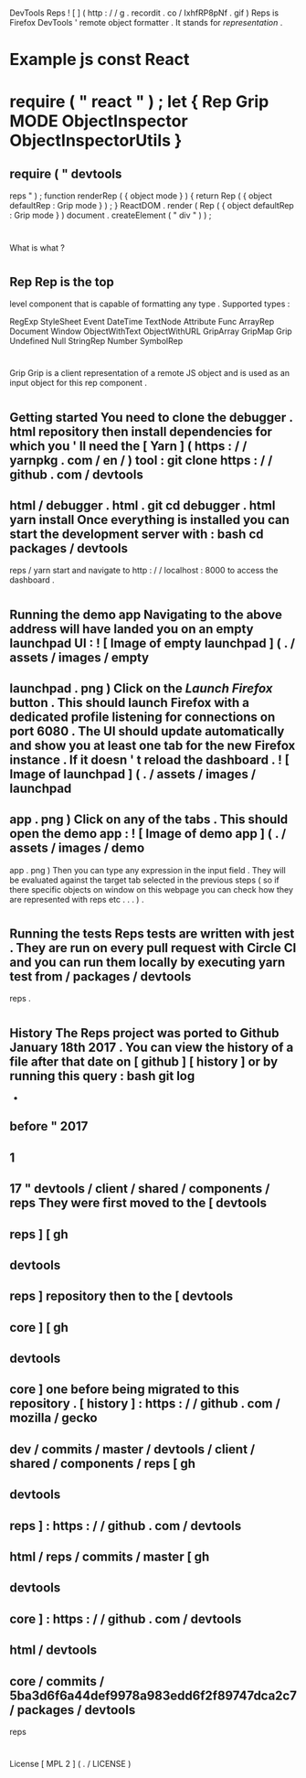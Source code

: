 #
DevTools
Reps
!
[
]
(
http
:
/
/
g
.
recordit
.
co
/
IxhfRP8pNf
.
gif
)
Reps
is
Firefox
DevTools
'
remote
object
formatter
.
It
stands
for
_representation_
.
#
#
Example
js
const
React
=
require
(
"
react
"
)
;
let
{
Rep
Grip
MODE
ObjectInspector
ObjectInspectorUtils
}
=
require
(
"
devtools
-
reps
"
)
;
function
renderRep
(
{
object
mode
}
)
{
return
Rep
(
{
object
defaultRep
:
Grip
mode
}
)
;
}
ReactDOM
.
render
(
Rep
(
{
object
defaultRep
:
Grip
mode
}
)
document
.
createElement
(
"
div
"
)
)
;
#
#
What
is
what
?
#
#
#
Rep
Rep
is
the
top
-
level
component
that
is
capable
of
formatting
any
type
.
Supported
types
:
>
RegExp
StyleSheet
Event
DateTime
TextNode
Attribute
Func
ArrayRep
Document
Window
ObjectWithText
ObjectWithURL
GripArray
GripMap
Grip
Undefined
Null
StringRep
Number
SymbolRep
#
#
#
Grip
Grip
is
a
client
representation
of
a
remote
JS
object
and
is
used
as
an
input
object
for
this
rep
component
.
#
#
Getting
started
You
need
to
clone
the
debugger
.
html
repository
then
install
dependencies
for
which
you
'
ll
need
the
[
Yarn
]
(
https
:
/
/
yarnpkg
.
com
/
en
/
)
tool
:
git
clone
https
:
/
/
github
.
com
/
devtools
-
html
/
debugger
.
html
.
git
cd
debugger
.
html
yarn
install
Once
everything
is
installed
you
can
start
the
development
server
with
:
bash
cd
packages
/
devtools
-
reps
/
yarn
start
and
navigate
to
http
:
/
/
localhost
:
8000
to
access
the
dashboard
.
#
#
Running
the
demo
app
Navigating
to
the
above
address
will
have
landed
you
on
an
empty
launchpad
UI
:
!
[
Image
of
empty
launchpad
]
(
.
/
assets
/
images
/
empty
-
launchpad
.
png
)
Click
on
the
_Launch
Firefox_
button
.
This
should
launch
Firefox
with
a
dedicated
profile
listening
for
connections
on
port
6080
.
The
UI
should
update
automatically
and
show
you
at
least
one
tab
for
the
new
Firefox
instance
.
If
it
doesn
'
t
reload
the
dashboard
.
!
[
Image
of
launchpad
]
(
.
/
assets
/
images
/
launchpad
-
app
.
png
)
Click
on
any
of
the
tabs
.
This
should
open
the
demo
app
:
!
[
Image
of
demo
app
]
(
.
/
assets
/
images
/
demo
-
app
.
png
)
Then
you
can
type
any
expression
in
the
input
field
.
They
will
be
evaluated
against
the
target
tab
selected
in
the
previous
steps
(
so
if
there
specific
objects
on
window
on
this
webpage
you
can
check
how
they
are
represented
with
reps
etc
.
.
.
)
.
#
#
Running
the
tests
Reps
tests
are
written
with
jest
.
They
are
run
on
every
pull
request
with
Circle
CI
and
you
can
run
them
locally
by
executing
yarn
test
from
/
packages
/
devtools
-
reps
.
#
#
History
The
Reps
project
was
ported
to
Github
January
18th
2017
.
You
can
view
the
history
of
a
file
after
that
date
on
[
github
]
[
history
]
or
by
running
this
query
:
bash
git
log
-
-
before
"
2017
-
1
-
17
"
devtools
/
client
/
shared
/
components
/
reps
They
were
first
moved
to
the
[
devtools
-
reps
]
[
gh
-
devtools
-
reps
]
repository
then
to
the
[
devtools
-
core
]
[
gh
-
devtools
-
core
]
one
before
being
migrated
to
this
repository
.
[
history
]
:
https
:
/
/
github
.
com
/
mozilla
/
gecko
-
dev
/
commits
/
master
/
devtools
/
client
/
shared
/
components
/
reps
[
gh
-
devtools
-
reps
]
:
https
:
/
/
github
.
com
/
devtools
-
html
/
reps
/
commits
/
master
[
gh
-
devtools
-
core
]
:
https
:
/
/
github
.
com
/
devtools
-
html
/
devtools
-
core
/
commits
/
5ba3d6f6a44def9978a983edd6f2f89747dca2c7
/
packages
/
devtools
-
reps
#
#
License
[
MPL
2
]
(
.
/
LICENSE
)
